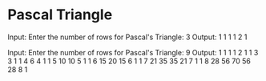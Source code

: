 # Pascal Triangle

Input:
Enter the number of rows for Pascal's Triangle: 3
Output:
  1 
 1 1 
1 2 1


Input:
Enter the number of rows for Pascal's Triangle: 9
Output:
        1 
       1 1 
      1 2 1 
     1 3 3 1 
    1 4 6 4 1 
   1 5 10 10 5 1 
  1 6 15 20 15 6 1 
 1 7 21 35 35 21 7 1 
1 8 28 56 70 56 28 8 1 
